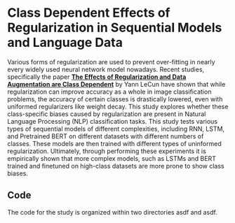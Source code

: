 # Class Dependent Effects of Regularization in Sequential Models and Language Data

Various forms of regularization are used to prevent over-fitting in nearly every widely used neural network model nowadays. Recent studies, specifically the paper [**The Effects of Regularization and Data Augmentation are Class Dependent**](https://arxiv.org/abs/2204.03632) by Yann LeCun have shown that while regularization can improve accuracy as a whole in image classification problems, the accuracy of certain classes is drastically lowered, even with uniformed regularizers like weight decay. This study explores whether these class-specific biases caused by regularization are present in Natural Language Processing (NLP) classification tasks. This study tests various types of sequential models of different complexities, including RNN, LSTM, and Pretrained BERT on different datasets with different numbers of classes. These models are then trained with different types of uninformed regularization. Ultimately, through performing these experiments it is empirically shown that more complex models, such as LSTMs and BERT trained and finetuned on high-class datasets are more prone to show class biases.

## Code
The code for the study is organized within two directories asdf and asdf.
